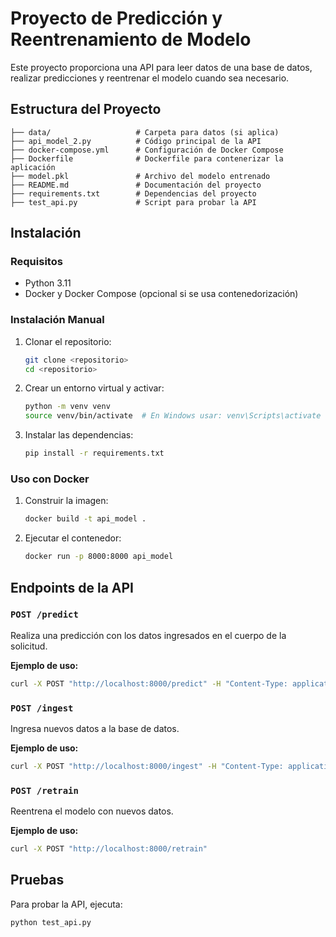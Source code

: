 # Proyecto de Predicción y Reentrenamiento de Modelo

Este proyecto proporciona una API para leer datos de una base de datos, realizar predicciones y reentrenar el modelo cuando sea necesario.

## Estructura del Proyecto

```
├── data/                   # Carpeta para datos (si aplica)
├── api_model_2.py          # Código principal de la API
├── docker-compose.yml      # Configuración de Docker Compose
├── Dockerfile              # Dockerfile para contenerizar la aplicación
├── model.pkl               # Archivo del modelo entrenado
├── README.md               # Documentación del proyecto
├── requirements.txt        # Dependencias del proyecto
├── test_api.py             # Script para probar la API
```

## Instalación

### Requisitos
- Python 3.11
- Docker y Docker Compose (opcional si se usa contenedorización)

### Instalación Manual

1. Clonar el repositorio:
   ```bash
   git clone <repositorio>
   cd <repositorio>
   ```
2. Crear un entorno virtual y activar:
   ```bash
   python -m venv venv
   source venv/bin/activate  # En Windows usar: venv\Scripts\activate
   ```
3. Instalar las dependencias:
   ```bash
   pip install -r requirements.txt
   ```

### Uso con Docker

1. Construir la imagen:
   ```bash
   docker build -t api_model .
   ```
2. Ejecutar el contenedor:
   ```bash
   docker run -p 8000:8000 api_model
   ```

## Endpoints de la API

### `POST /predict`
Realiza una predicción con los datos ingresados en el cuerpo de la solicitud.

**Ejemplo de uso:**
```bash
curl -X POST "http://localhost:8000/predict" -H "Content-Type: application/json" -d '{"TV": valor, "radio": valor, "newpaper": valor}'
```

### `POST /ingest`
Ingresa nuevos datos a la base de datos.

**Ejemplo de uso:**
```bash
curl -X POST "http://localhost:8000/ingest" -H "Content-Type: application/json" -d '{"data": [<datos>]}'
```

### `POST /retrain`
Reentrena el modelo con nuevos datos.

**Ejemplo de uso:**
```bash
curl -X POST "http://localhost:8000/retrain"
```

## Pruebas
Para probar la API, ejecuta:
```bash
python test_api.py
```

